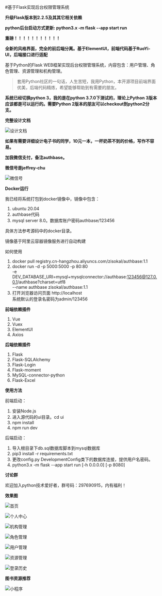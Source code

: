 #基于Flask实现后台权限管理系统

**升级Flask版本到2.2.5及其其它相关依赖**

**python后台启动方式更新: python3.x -m flask --app start run**

**重磅！！！！！！！！！！！**

**全新的风格界面，完全的前后端分离。基于ElementUI，前端代码基于RuoYi-UI，后端接口进行适配**

基于Python的Flask WEB框架实现后台权限管理系统，内容包含：用户管理、角色管理、资源管理和机构管理。

>套用Python社区的一句话，人生苦短，我用Python，本开源项目前端界面优美，后端代码精炼，希望能够帮助到有需要的朋友。

**系统已经切换python 3，我的是在python 3.7.0下测试的，理论上Python 3版本应该都是可以运行的。需要Python 2版本的朋友可以checkout到python2分支。**


**完整设计文档**

![设计文档](doc/design.png)

**如果有需要详细设计电子书的同学，10元一本，一杯奶茶不到的价格，写作不容易。**

**加我微信支付，备注authbase。**
   
**微信号是jeffrey-chu**

![微信号](doc/wx.png)

**Docker运行**

我已经将系统打包到docker镜像中，镜像中包含：
1. ubuntu 20.04
2. authbase代码
3. mysql server 8.0。数据库账户密码authbase/123456


具体方法参考源码中的docker目录。

镜像基于阿里云容器镜像服务进行自动构建

如何使用

1. docker pull registry.cn-hangzhou.aliyuncs.com/zisokal/authbase:1.1
2. docker run -d -p 5000:5000 -p 80:80 \
	-e DEV_DATABASE_URI=mysql+mysqlconnector://authbase:123456@127.0.0.1/authbase?charset=utf8 \
	--name authbase zisokal/authbase:1.1
3. 打开浏览器访问页面 http://localhost   
   系统默认的登录名密码为admin/123456



**前端依赖插件**

 1. Vue
 2. Vuex
 3. ElementUI
 4. Axios
 

**后端依赖插件**

 1. Flask
 2. Flask-SQLAlchemy
 3. Flask-Login
 4. Flask-moment
 5. MySQL-connector-python
 6. Flask-Excel

**使用方法**

前端启动：

1. 安装Node.js
2. 进入源代码的ui目录。cd ui
3. npm install
4. npm run dev

后端启动：

1. 导入根目录下db.sql数据库脚本到mysql数据库
2. pip3 install -r requirements.txt
3. 更改config.py DevelopmentConfig类下的数据库连接，提供用户名密码。
4. python3.x -m flask --app start run [-h 0.0.0.0] [-p 8080]
 
**讨论群**

欢迎加入python技术爱好者，群号码：297690915，内有福利！

**效果图**

![首页](doc/首页.png)

![个人中心](doc/个人中心.png)

![机构管理](doc/机构管理.png)

![角色管理](doc/角色管理.png)

![用户管理](doc/用户管理.png)

![资源管理](doc/资源管理.png)

![登录历史](doc/登录历史.png)

**图书资源推荐**

![小程序](doc/扫码_搜索联合传播样式-标准色版.png)